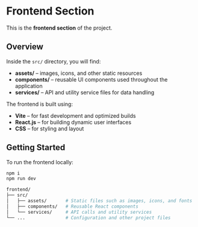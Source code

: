 # Frontend Section

This is the **frontend section** of the project.

## Overview

Inside the `src/` directory, you will find:
- **assets/** – images, icons, and other static resources  
- **components/** – reusable UI components used throughout the application  
- **services/** – API and utility service files for data handling  

The frontend is built using:  
- **Vite** – for fast development and optimized builds  
- **React.js** – for building dynamic user interfaces  
- **CSS** – for styling and layout  

## Getting Started

To run the frontend locally:

```bash
npm i
npm run dev

frontend/
├── src/
│   ├── assets/       # Static files such as images, icons, and fonts
│   ├── components/   # Reusable React components
│   └── services/     # API calls and utility services
└── ...               # Configuration and other project files
